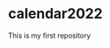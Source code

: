 # calendar2022
This is my first repository
<!DOCTYPE html>
<html>
  <head>
      <meta charset = "UTF-8">
      <title> CALENDAR by Kalyani Jayakumar using Html,CSS and Javascript </title>
      <link> 
    </link>
</html>
